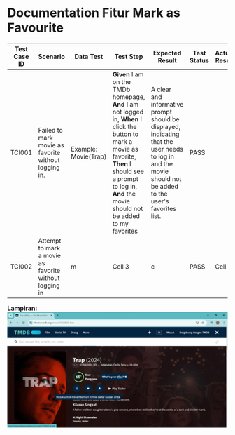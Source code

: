 # Documentation Fitur Mark as Favourite

| Test Case ID | Scenario | Data Test | Test Step | Expected Result | Test Status | Actual Result | Notes |
|---|---|---|---|---|---|---|---|
| TCI001 | Failed to mark movie as favorite without logging in. | Example: Movie(Trap) | **Given** I am on the TMDb homepage, **And** I am not logged in, **When** I click the button to mark a movie as favorite, **Then** I should see a prompt to log in, **And** the movie should not be added to my favorites | A clear and informative prompt should be displayed, indicating that the user needs to log in and the movie should not be added to the user's favorites list. | PASS |  |
| TCI002 | Attempt to mark a movie as favorite without logging in |  m |  Cell 3 | c | PASS | Cell 6 |


**Lampiran:**
![alt Test Case TCI001](https://github.com/ririfka08/technical-test-rifka/blob/main/images/ind/tci001.png)
